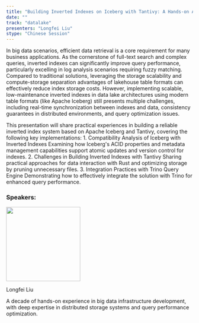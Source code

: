 ```yaml
---
title: "​​Building Inverted Indexes on Iceberg with Tantivy: A Hands-on Approach​​"
date: ""
track: "datalake"
presenters: "Longfei Liu"
stype: "Chinese Session"
---
```


In big data scenarios, efficient data retrieval is a core requirement for many business applications.​​ As the cornerstone of full-text search and complex queries, inverted indexes can significantly improve query performance, particularly excelling in log analysis scenarios requiring fuzzy matching. Compared to traditional solutions, leveraging the storage scalability and compute-storage separation advantages of lakehouse table formats can effectively reduce index storage costs. However, implementing scalable, low-maintenance inverted indexes in data lake architectures using modern table formats (like Apache Iceberg) still presents multiple challenges, including real-time synchronization between indexes and data, consistency guarantees in distributed environments, and query optimization issues.

​​This presentation will share practical experiences in building a reliable inverted index system based on Apache Iceberg and Tantivy, covering the following key implementations:​​
​​1. Compatibility Analysis of Iceberg with Inverted Indexes​​
  Examining how Iceberg's ACID properties and metadata management capabilities support atomic updates and version control for indexes.
​​2. Challenges in Building Inverted Indexes with Tantivy​​
  Sharing practical approaches for data interaction with Rust and optimizing storage by pruning unnecessary files.
​​3. Integration Practices with Trino Query Engine​​
  Demonstrating how to effectively integrate the solution with Trino for enhanced query performance.

### Speakers:


<img src="https://sessionize.com/image/ef8c-400o400o1-E5oCBuuC86mqfMxuzYXMs1.png" width="200" /><br/>

Longfei Liu

A decade of hands-on experience in big data infrastructure development, with deep expertise in distributed storage systems and query performance optimization.

